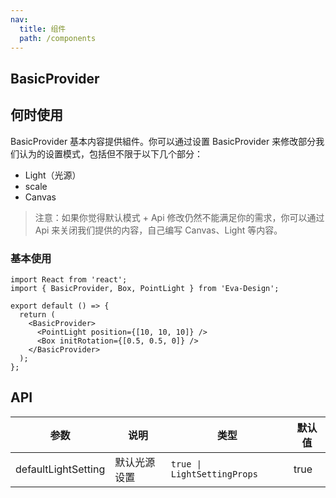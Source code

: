```yaml
---
nav:
  title: 组件
  path: /components
---
```


## BasicProvider

## 何时使用

BasicProvider 基本内容提供組件。你可以通过设置 BasicProvider 来修改部分我们认为的设置模式，包括但不限于以下几个部分：

- Light（光源）
- scale
- Canvas

> 注意：如果你觉得默认模式 + Api 修改仍然不能满足你的需求，你可以通过 Api 来关闭我们提供的内容，自己编写 Canvas、Light 等内容。

### 基本使用

```tsx
import React from 'react';
import { BasicProvider, Box, PointLight } from 'Eva-Design';

export default () => {
  return (
    <BasicProvider>
      <PointLight position={[10, 10, 10]} />
      <Box initRotation={[0.5, 0.5, 0]} />
    </BasicProvider>
  );
};
```

## API

| 参数                | 说明         | 类型                        | 默认值 |
| ------------------- | ------------ | --------------------------- | ------ |
| defaultLightSetting | 默认光源设置 | `true \| LightSettingProps` | true   |
